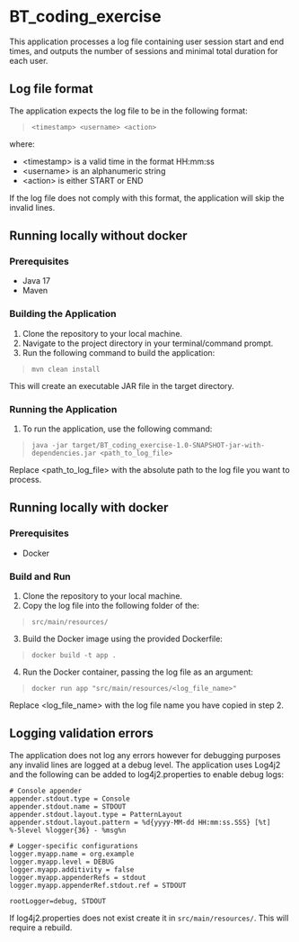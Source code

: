 # BT_coding_exercise
This application processes a log file containing user session start and end times, and outputs the number of sessions and minimal total duration for each user.
## Log file format
The application expects the log file to be in the following format:
>`<timestamp> <username> <action>`

where:
- \<timestamp> is a valid time in the format HH:mm:ss
- \<username> is an alphanumeric string
- \<action> is either START or END

If the log file does not comply with this format, the application will skip the invalid lines.

## Running locally without docker
### Prerequisites
- Java 17
- Maven
### Building the Application
1. Clone the repository to your local machine.
2. Navigate to the project directory in your terminal/command prompt.
3. Run the following command to build the application: 
>`mvn clean install`

This will create an executable JAR file in the target directory.
### Running the Application
1. To run the application, use the following command: 
> `java -jar target/BT_coding_exercise-1.0-SNAPSHOT-jar-with-dependencies.jar <path_to_log_file>`

Replace <path_to_log_file> with the absolute path to the log file you want to process.

## Running locally with docker
### Prerequisites
- Docker
### Build and Run
1. Clone the repository to your local machine.
2. Copy the log file into the following folder of the:
> `src/main/resources/`

3. Build the Docker image using the provided Dockerfile:
> `docker build -t app . `

4. Run the Docker container, passing the log file as an argument:
>`docker run app "src/main/resources/<log_file_name>"`
> 
Replace <log_file_name> with the log file name you have copied in step 2.

## Logging validation errors
The application does not log any errors however for debugging purposes any invalid lines are logged at a debug level.
The application uses Log4j2 and the following can be added to log4j2.properties to enable debug logs:

    # Console appender
    appender.stdout.type = Console
    appender.stdout.name = STDOUT
    appender.stdout.layout.type = PatternLayout
    appender.stdout.layout.pattern = %d{yyyy-MM-dd HH:mm:ss.SSS} [%t] %-5level %logger{36} - %msg%n
    
    # Logger-specific configurations
    logger.myapp.name = org.example
    logger.myapp.level = DEBUG
    logger.myapp.additivity = false
    logger.myapp.appenderRefs = stdout
    logger.myapp.appenderRef.stdout.ref = STDOUT

    rootLogger=debug, STDOUT

If log4j2.properties does not exist create it in `src/main/resources/`. This will require a rebuild.